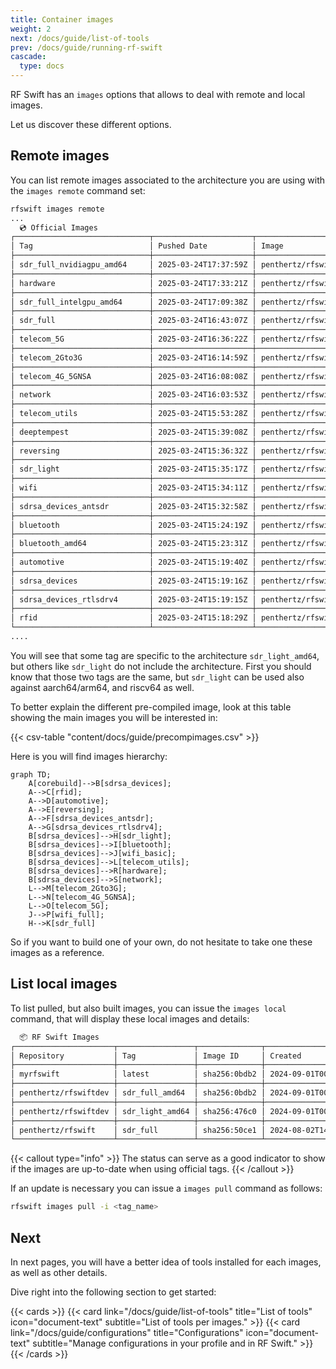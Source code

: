 ```yaml
---
title: Container images
weight: 2
next: /docs/guide/list-of-tools
prev: /docs/guide/running-rf-swift
cascade:
  type: docs
---
```


RF Swift has an `images` options that allows to deal with remote and local images.

Let us discover these different options.

## Remote images

You can list remote images associated to the architecture you are using with the `images remote` command set:

```bash
rfswift images remote
...
  💿 Official Images                                                                                                 
┌──────────────────────────────┬──────────────────────┬────────────────────────────────────────────────┬──────────────┐
│ Tag                          │ Pushed Date          │ Image                                          │ Architecture │
├──────────────────────────────┼──────────────────────┼────────────────────────────────────────────────┼──────────────┤
│ sdr_full_nvidiagpu_amd64     │ 2025-03-24T17:37:59Z │ penthertz/rfswift:sdr_full_nvidiagpu_amd64     │ amd64        │
├──────────────────────────────┼──────────────────────┼────────────────────────────────────────────────┼──────────────┤
│ hardware                     │ 2025-03-24T17:33:21Z │ penthertz/rfswift:hardware                     │ amd64        │
├──────────────────────────────┼──────────────────────┼────────────────────────────────────────────────┼──────────────┤
│ sdr_full_intelgpu_amd64      │ 2025-03-24T17:09:38Z │ penthertz/rfswift:sdr_full_intelgpu_amd64      │ amd64        │
├──────────────────────────────┼──────────────────────┼────────────────────────────────────────────────┼──────────────┤
│ sdr_full                     │ 2025-03-24T16:43:07Z │ penthertz/rfswift:sdr_full                     │ amd64        │
├──────────────────────────────┼──────────────────────┼────────────────────────────────────────────────┼──────────────┤
│ telecom_5G                   │ 2025-03-24T16:36:22Z │ penthertz/rfswift:telecom_5G                   │ amd64        │
├──────────────────────────────┼──────────────────────┼────────────────────────────────────────────────┼──────────────┤
│ telecom_2Gto3G               │ 2025-03-24T16:14:59Z │ penthertz/rfswift:telecom_2Gto3G               │ amd64        │
├──────────────────────────────┼──────────────────────┼────────────────────────────────────────────────┼──────────────┤
│ telecom_4G_5GNSA             │ 2025-03-24T16:08:08Z │ penthertz/rfswift:telecom_4G_5GNSA             │ amd64        │
├──────────────────────────────┼──────────────────────┼────────────────────────────────────────────────┼──────────────┤
│ network                      │ 2025-03-24T16:03:53Z │ penthertz/rfswift:network                      │ amd64        │
├──────────────────────────────┼──────────────────────┼────────────────────────────────────────────────┼──────────────┤
│ telecom_utils                │ 2025-03-24T15:53:28Z │ penthertz/rfswift:telecom_utils                │ amd64        │
├──────────────────────────────┼──────────────────────┼────────────────────────────────────────────────┼──────────────┤
│ deeptempest                  │ 2025-03-24T15:39:08Z │ penthertz/rfswift:deeptempest                  │ amd64        │
├──────────────────────────────┼──────────────────────┼────────────────────────────────────────────────┼──────────────┤
│ reversing                    │ 2025-03-24T15:36:32Z │ penthertz/rfswift:reversing                    │ amd64        │
├──────────────────────────────┼──────────────────────┼────────────────────────────────────────────────┼──────────────┤
│ sdr_light                    │ 2025-03-24T15:35:17Z │ penthertz/rfswift:sdr_light                    │ amd64        │
├──────────────────────────────┼──────────────────────┼────────────────────────────────────────────────┼──────────────┤
│ wifi                         │ 2025-03-24T15:34:11Z │ penthertz/rfswift:wifi                         │ amd64        │
├──────────────────────────────┼──────────────────────┼────────────────────────────────────────────────┼──────────────┤
│ sdrsa_devices_antsdr         │ 2025-03-24T15:32:58Z │ penthertz/rfswift:sdrsa_devices_antsdr         │ amd64        │
├──────────────────────────────┼──────────────────────┼────────────────────────────────────────────────┼──────────────┤
│ bluetooth                    │ 2025-03-24T15:24:19Z │ penthertz/rfswift:bluetooth                    │ amd64        │
├──────────────────────────────┼──────────────────────┼────────────────────────────────────────────────┼──────────────┤
│ bluetooth_amd64              │ 2025-03-24T15:23:31Z │ penthertz/rfswift:bluetooth_amd64              │ amd64        │
├──────────────────────────────┼──────────────────────┼────────────────────────────────────────────────┼──────────────┤
│ automotive                   │ 2025-03-24T15:19:40Z │ penthertz/rfswift:automotive                   │ amd64        │
├──────────────────────────────┼──────────────────────┼────────────────────────────────────────────────┼──────────────┤
│ sdrsa_devices                │ 2025-03-24T15:19:16Z │ penthertz/rfswift:sdrsa_devices                │ amd64        │
├──────────────────────────────┼──────────────────────┼────────────────────────────────────────────────┼──────────────┤
│ sdrsa_devices_rtlsdrv4       │ 2025-03-24T15:19:15Z │ penthertz/rfswift:sdrsa_devices_rtlsdrv4       │ amd64        │
├──────────────────────────────┼──────────────────────┼────────────────────────────────────────────────┼──────────────┤
│ rfid                         │ 2025-03-24T15:18:29Z │ penthertz/rfswift:rfid                         │ amd64        │
└──────────────────────────────┴──────────────────────┴────────────────────────────────────────────────┴──────────────┘
....
```

You will see that some tag are specific to the architecture `sdr_light_amd64`, but others like `sdr_light` do not include the architecture.
First you should know that those two tags are the same, but `sdr_light` can be used also against aarch64/arm64, and riscv64 as well.

To better explain the different pre-compiled image, look at this table showing the main images you will be interested in:

{{< csv-table "content/docs/guide/precompimages.csv" >}}


Here is you will find images hierarchy:

```mermaid
graph TD;
    A[corebuild]-->B[sdrsa_devices];
    A-->C[rfid];
    A-->D[automotive];
    A-->E[reversing];
    A-->F[sdrsa_devices_antsdr];
    A-->G[sdrsa_devices_rtlsdrv4];
    B[sdrsa_devices]-->H[sdr_light];
    B[sdrsa_devices]-->I[bluetooth];
    B[sdrsa_devices]-->J[wifi_basic];
    B[sdrsa_devices]-->L[telecom_utils];
    B[sdrsa_devices]-->R[hardware];
    B[sdrsa_devices]-->S[network];
    L-->M[telecom_2Gto3G];
    L-->N[telecom_4G_5GNSA];
    L-->O[telecom_5G];
    J-->P[wifi_full];
    H-->K[sdr_full]
```

So if you want to build one of your own, do not hesitate to take one these images as a reference.


## List local images

To list pulled, but also built images, you can issue the `images local` command, that will display these local images and details:

```bash
  📦 RF Swift Images                                                                                          
┌──────────────────────┬─────────────────┬──────────────┬───────────────────────────┬─────────────┬────────────┐
│ Repository           │ Tag             │ Image ID     │ Created                   │ Size        │ Status     │
├──────────────────────┼─────────────────┼──────────────┼───────────────────────────┼─────────────┼────────────┤
│ myrfswift            │ latest          │ sha256:0bdb2 │ 2024-09-01T00:56:27+02:00 │ 16635.22 MB │ Custom     │
├──────────────────────┼─────────────────┼──────────────┼───────────────────────────┼─────────────┼────────────┤
│ penthertz/rfswiftdev │ sdr_full_amd64  │ sha256:0bdb2 │ 2024-09-01T00:56:27+02:00 │ 16635.22 MB │ Up to date │
├──────────────────────┼─────────────────┼──────────────┼───────────────────────────┼─────────────┼────────────┤
│ penthertz/rfswiftdev │ sdr_light_amd64 │ sha256:476c0 │ 2024-09-01T00:34:55+02:00 │ 9617.12 MB  │ Up to date │
├──────────────────────┼─────────────────┼──────────────┼───────────────────────────┼─────────────┼────────────┤
│ penthertz/rfswift    │ sdr_full        │ sha256:50ce1 │ 2024-08-02T14:45:46+02:00 │ 10383.56 MB │ Custom     │
└──────────────────────┴─────────────────┴──────────────┴───────────────────────────┴─────────────┴────────────┘
```

{{< callout type="info" >}}
  The status can serve as a good indicator to show if the images are up-to-date when using official tags.
{{< /callout >}}

If an update is necessary you can issue a `images pull` command as follows:

```bash
rfswift images pull -i <tag_name>
```

## Next

In next pages, you will have a better idea of tools installed for each images, as well as other details.

Dive right into the following section to get started:

{{< cards >}}
  {{< card link="/docs/guide/list-of-tools" title="List of tools" icon="document-text" subtitle="List of tools per images." >}}
  {{< card link="/docs/guide/configurations" title="Configurations" icon="document-text" subtitle="Manage configurations in your profile and in RF Swift." >}}
{{< /cards >}}
